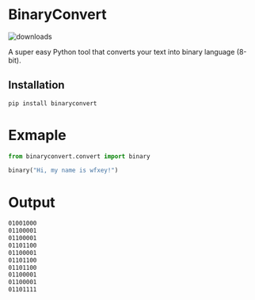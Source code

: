 # BinaryConvert

![downloads](https://img.shields.io/badge/downloads-13k%2Fmonth-brightgreen)
  
A super easy Python tool that converts your text into binary language (8-bit).

## Installation

```bash
pip install binaryconvert
```
# Exmaple
```python
from binaryconvert.convert import binary

binary("Hi, my name is wfxey!")
```
# Output
```bash
01001000
01100001
01100001
01101100
01100001
01101100
01101100
01100001
01100001
01101111
```

